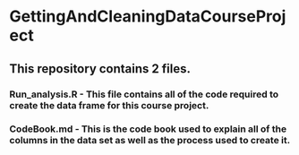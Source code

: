 # GettingAndCleaningDataCourseProject

## This repository contains 2 files.

### Run_analysis.R - This file contains all of the code required to create the data frame for this course project.

### CodeBook.md - This is the code book used to explain all of the columns in the data set as well as the process used to create it.
